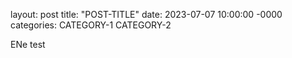layout: post
title: "POST-TITLE"
date: 2023-07-07 10:00:00 -0000
categories: CATEGORY-1 CATEGORY-2

ENe test
